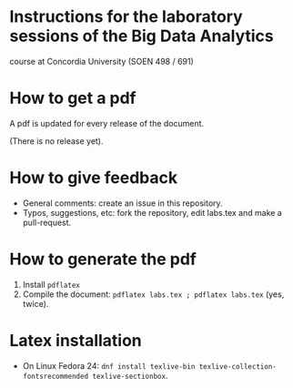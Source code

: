 # Instructions for the laboratory sessions of the Big Data Analytics
  course at Concordia University (SOEN 498 / 691)

# How to get a pdf

A pdf is updated for every release of the document.

(There is no release yet).

# How to give feedback

* General comments: create an issue in this repository.
* Typos, suggestions, etc: fork the repository, edit labs.tex and make a pull-request. 

# How to generate the pdf

1. Install `pdflatex`
2. Compile the document: `pdflatex labs.tex ; pdflatex labs.tex` (yes, twice).

# Latex installation

* On Linux Fedora 24: `dnf install texlive-bin texlive-collection-fontsrecommended texlive-sectionbox`.

